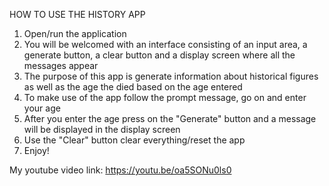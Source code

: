 HOW TO USE THE HISTORY APP

1. Open/run the application
2. You will be welcomed with an interface consisting of an input area, a generate button, a clear button and a display screen where all the messages appear
3. The purpose of this app is generate information about historical figures as well as the age the died based on the age entered
4. To make use of the app follow the prompt message, go on and enter your age
5. After you enter the age press on the "Generate" button and a message will be displayed in the display screen
6. Use the "Clear" button clear everything/reset the app
7. Enjoy!

My youtube video link: https://youtu.be/oa5SONu0ls0

